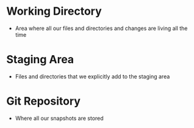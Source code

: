 # Working Directory
- Area where all our files and directories and changes are living all the time 

# Staging Area
- Files and directories that we explicitly add to the staging area

# Git Repository
- Where all our snapshots are stored